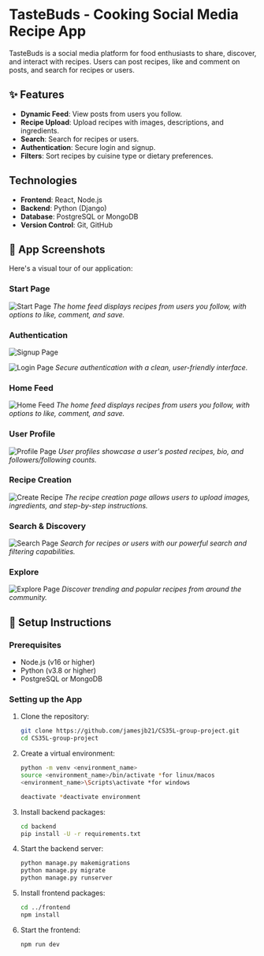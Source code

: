 # TasteBuds - Cooking Social Media Recipe App

TasteBuds is a social media platform for food enthusiasts to share, discover, and interact with recipes. Users can post recipes, like and comment on posts, and search for recipes or users.

## ✨ Features
- **Dynamic Feed**: View posts from users you follow.
- **Recipe Upload**: Upload recipes with images, descriptions, and ingredients.
- **Search**: Search for recipes or users.
- **Authentication**: Secure login and signup.
- **Filters**: Sort recipes by cuisine type or dietary preferences.

## Technologies
- **Frontend**: React, Node.js
- **Backend**: Python (Django)
- **Database**: PostgreSQL or MongoDB
- **Version Control**: Git, GitHub

## 📱 App Screenshots

Here's a visual tour of our application:

### Start Page
![Start Page](public/home-feed.png)
*The home feed displays recipes from users you follow, with options to like, comment, and save.*

### Authentication
![Signup Page](public/signup-feed.png)

![Login Page](public/login-page.png)
*Secure authentication with a clean, user-friendly interface.*

### Home Feed
![Home Feed](public/home-feed.png)
*The home feed displays recipes from users you follow, with options to like, comment, and save.*

### User Profile
![Profile Page](public/profile-page.png)
*User profiles showcase a user's posted recipes, bio, and followers/following counts.*

### Recipe Creation
![Create Recipe](public/create-recipe.png)
*The recipe creation page allows users to upload images, ingredients, and step-by-step instructions.*

### Search & Discovery
![Search Page](public/search-page.png)
*Search for recipes or users with our powerful search and filtering capabilities.*

### Explore
![Explore Page](public/explore-page.png)
*Discover trending and popular recipes from around the community.*

## 🚀 Setup Instructions

### Prerequisites
- Node.js (v16 or higher)
- Python (v3.8 or higher)
- PostgreSQL or MongoDB

### Setting up the App
1. Clone the repository:

   ```bash
   git clone https://github.com/jamesjb21/CS35L-group-project.git
   cd CS35L-group-project
   ```

2. Create a virtual environment:

   ```bash
   python -m venv <environment_name>
   source <environment_name>/bin/activate *for linux/macos
   <environment_name>\Scripts\activate *for windows

   deactivate *deactivate environment
   
3. Install backend packages:

   ```bash
   cd backend
   pip install -U -r requirements.txt
   
4. Start the backend server:

   ```bash
   python manage.py makemigrations
   python manage.py migrate
   python manage.py runserver
   ```

5. Install frontend packages:

   ```bash
   cd ../frontend
   npm install
   ```   

6. Start the frontend:

   ```bash
   npm run dev
   ```
